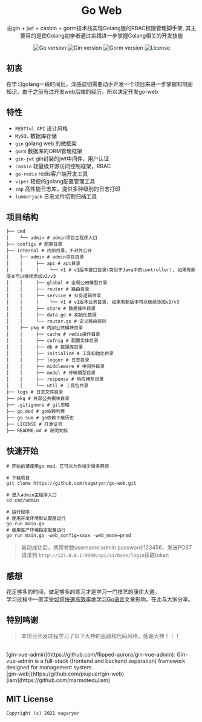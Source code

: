 <h1 align="center" >Go Web</h1>

<div align="center">
由gin + jwt + casbin + gorm技术栈实现Golang版的RBAC权限管理脚手架, 其主要目的是使Golang初学者通过实践进一步掌握Golang相关的开发技能
</div>
<p align="center">
<img src="https://img.shields.io/badge/Go-v1.16-blue" alt="Go version"/>
<img src="https://img.shields.io/badge/Gin-v1.7.2-brightgreen" alt="Gin version"/>
<img src="https://img.shields.io/badge/Gorm-v1.21.11-brightgreen" alt="Gorm version"/>
<img src="https://img.shields.io/github/license/vagaryer/go-web" alt="License"/>
</p>

## 初衷
在学习golang一段时间后，深感迫切需要动手开发一个项目来进一步掌握和巩固知识，由于之前有过开发web后端的经历，所以决定开发go-web

## 特性
- `RESTful API` 设计风格
- `MySQL`       数据库存储
- `gin`         golang web 的微框架
- `gorm`        数据库的ORM管理框架
- `gin-jwt`     gin封装的jwt中间件，用户认证
- `casbin`      轻量级开源访问控制框架，RBAC
- `go-redis`    redis客户端开发工具
- `viper`       轻便的golang配置管理工具
- `zap`         高性能日志库，提供多种级别的日志打印
- `lumberjack`  日志文件切割归档工具

## 项目结构
```
├── cmd
│    └── admin # admin项目主程序入口
├── configs # 配置目录
├── internal # 内部目录，不对外公开
│    ├── admin # admin项目目录
│    │     ├── api # api目录
│    │     │    └── v1 # v1版本接口目录(类似于Java中的controller), 如果有新版本可以继续添加v2/v3
│    │     ├── global # 全局公用模型目录
│    │     ├── router # 路由目录
│    │     ├── service # 业务逻辑目录
│    │     │    └── v1 # v1版本业务目录, 如果有新版本可以继续添加v2/v3
│    │     ├── store # 数据操作目录
│    │     ├── data.go # 初始化数据
│    │     └── router.go # 定义路由规则
│    ├── pkg # 内部公共模块目录
│    │     ├── cache # redis操作目录
│    │     ├── cofnig # 配置实体目录
│    │     ├── db # 数据库目录
│    │     ├── initialize # 工具初始化目录
│    │     ├── logger # 日志目录
│    │     ├── middleware # 中间件目录
│    │     ├── model # 传输模型目录
│    │     ├── response # 响应模型目录
│    │     └── util # 工具包目录
├── logs # 日志文件目录
├── pkg # 外部公共模块目录
├── .gitignore # git忽略
├── go.mod # go依赖列表
├── go.sum # go依赖下载历史
├── LICENSE # 开源证书
├── README.md # 说明文档
```

## 快速开始
```
# 开始前请使用go mod，它可以为你减少很多麻烦

# 下载项目
git clone https://github.com/vagaryer/go-web.git

# 进入admin主程序入口
cd cmd/admin

# 运行程序
# 使用开发环境默认配置运行
go run main.go 
# 使用生产环境指定配置运行
go run main.go -web_config=xxxx -web_mode=prod

```
> 启动成功后，携带参数username:admin password:123456，发送POST请求到 `http://127.0.0.1:9999/api/v1/base/login`获取token

## 感想
花足够多的时间，做足够多的练习才是学习一门技艺的康庄大道。  
学习过程中一直深受[如何快速高效率地学习Go语言](https://www.cnblogs.com/code-craftsman/p/12515802.html)文章影响，在此与大家分享。

## 特别鸣谢
> 本项目开发过程学习了以下大神的思路和代码风格，感谢大神！！！

<br/>
[gin-vue-admin](https://github.com/flipped-aurora/gin-vue-admin): Gin-vue-admin is a full-stack (frontend and backend separation) framework designed for management system.
<br/>
[gin-web](https://github.com/piupuer/gin-web)
<br/>
[iam](https://github.com/marmotedu/iam)


## MIT License

    Copyright (c) 2021 vagaryer